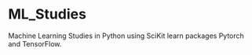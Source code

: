 # ML_Studies
Machine Learning Studies in Python using SciKit learn packages
Pytorch and TensorFlow.
